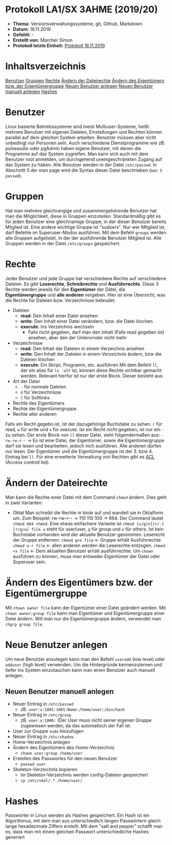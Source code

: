 # Protokoll LA1/SX 3AHME (2019/20)

* **Thema:** Versionsverwaltungssysteme, git, Github, Markdown
* **Datum:** 18.11.2019
* **Gefehlt:** -
* **Erstellt von:** Marcher Simon
* **Protokoll letzte Einheit:** [Protokoll 18.11.2019](https://github.com/HTLMechatronics/m17-3ahme-la1-sx/blob/marsim17/protokolle/protokoll-1-marsim17-2019-18-11.md)

# Inhaltsverzeichnis
[Benutzer](#benutzer)
[Gruppen](#gruppen)
[Rechte](#rechte)
[Ändern der Dateirechte](#ändern-der-dateirechte)
[Ändern des Eigentümers bzw. der Eigentümergruppe](##ndern-des-eigentümers-bzw-der-eigentümergruppe)
[Neuen Benutzer anlegen](#neuen-benutzer-anlegen)
	[Neuen Benutzer manuell anlegen](#neuen-benutzer-manuell-anlegen)
[Hashes](#hashes)

# Benutzer
Linux basierte Betriebssysteme sind meist Multiuser-Systeme, heißt mehrere Benutzer mit eigenen Dateien, Einstellungen und Rechten können parallel auf dem gleichen System arbeiten.
Benutzer müssen aber nicht unbedingt nur Personen sein. Auch verschiedene Dienstprogramme wie zB. pulseaudio oder pgAdmin haben eigene Benutzer, mit denen die Programme auf das System zugreifen. Man kann sich auch mit dem Benutzer root anmelden, um durchgehend uneingeschränkten Zugang auf das System zu haben.
Alle Benutzer werden in der Datei `/etc/passwd`. In Abschnitt 5 der man page wird die Syntax dieser Datei beschrieben (`man 5 passwd`).

# Gruppen
Hat man mehrere gleichrangige und zusammengehörende Benutzer hat man die Möglichkeit, diese in Gruppen einzuteilen. Standardmäßig gibt es für jeden Benutzer eine gleichnamige Gruppe, in der dieser Benutzer bereits Mitglied ist. Eine andere wichtige Gruppe ist "sudoers". Nur wer Mitglied ist, darf Befehle im Superuser-Modus ausführen.
Mit dem Befehl `groups` werden alle Gruppen aufgelistet, in der der ausführende Benutzer Mitglied ist. Alle Gruppen werden in der Datei `/etc/groups` gespeichert.

# Rechte
Jeder Benutzer und jede Gruppe hat verschiedene Rechte auf verschiedene Dateien. Es gibt **Leserechte**, **Schreibrechte** und **Ausführrechte**. Diese 3 Rechte werden jeweils für den **Eigentümer** der Datei, die **Eigentümergruppe** und **alle anderen** vergeben.
Hier ist eine Übersicht, was die Rechte für Dateien bzw. Verzeichnisse beteudet.
* Dateien
	* **read**: Den Inhalt einer Datei ansehen
	* **write**: Den Inhalt einer Datei verändern, bzw. die Datei löschen
	* **execute**: Ins Verzeichnis wechseln 
		* Falls nicht gegeben, darf man den Inhalt (Falls read gegeben ist) ansehen, aber den der Unterornder nicht mehr
* Verzeichnisse
	* **read**: Den Inhalt der Dateien in einem Verzeichnis ansehen
	* **write**: Den Inhalt der Dateien in einem Verzeichnis ändern, bzw die Dateien löschen
	* **execute**: Ein Skript, Programm, etc. ausführen
Mit dem Befehl `ll`, der ein alias für `ls -alF` ist, können diese Rechte sichtbar gemacht werden. Relevant hierfür ist nur der erste Block. Dieser besteht aus:
* Art der Datei
	* `-` für normale Dateien
	* `d` für Verzeichnisse
	* `l` für Softlinks
* Rechte des Eigentümers
* Rechte der Eigentümergruppe
* Rechte aller anderen

Falls ein Recht gegebn ist, ist der dazugehörige Buchstabe zu sehen. `r` für read, `w` für write und `x` für execute. Ist ein Recht nicht gegeben, ist nur ein `-` zu sehen. Der erste Block von `ll` dieser Datei, sieht folgendermaßen aus:
`-rw-rw-r--` -> Es ist eine Datei, der Eigentümer, sowie die Eigentümergruppe darf sie lesen und bearbeiten, jedoch nich ausführen. Alle anderen dürfen nur lesen. Der Eigentümer und die Eigentümergruppe ist der 3. bzw 4. Eintrag bei `ll`.
Für eine erweiterte Verwaltung von Rechten gibt es [ACL](https://wiki.archlinux.org/index.php/Access_Control_Lists) (Access controll list).

# Ändern der Dateirechte
Man kann die Rechte einer Datei mit dem Command `chmod` ändern. Dies geht in zwei Varianten:
* Oktal
Man schreibt die Rechte in binär auf und wandelt sie in Oktalform um. Zum Beispiel: rw-rw-r-- -> 110 110 100 -> 664. Der Command lautet `chmod 664 chmod`. 
Eine etwas einfachere Variante ist `chmod [u/g/o][+/-][r/g/w] file`. `u` steht für user/user, `g` für group und `o` für others. Ist kein Buchstabe vorhanden wird der aktuelle Benutzer genommen.
Leserecht der Gruppe entfernen:
`chmod g+x file` <- Gruppe erhält Ausführrechte
`chmod o-r file` <- allen anderen werden die Leserechte entzogen.
`chmod +x file` <- Dem aktuellen Benutzer erhält ausführrechte.
Um `chown` ausführen zu können, muss man entweder Eigentümer der Datei oder Superuser sein.

# Ändern des Eigentümers bzw. der Eigentümergruppe

Mit `chown owner file` kann der Eigentümer einer Datei geändert werden. Mit `chown owner:group file` kann man Eigentümer und Eigentümergruppe einer Datei ändern. Will man nur die Eigentümergruppe ändern, verwendet man `chgrp group file`.

# Neue Benutzer anlegen
Um neue Benutzer anzulegen kann man den Befehl `useradd` (low level) oder `adduser` (high level) verwenden. Um die Hintergründe kennenzulernen und tiefer ins System einzutauchen kann man einen Benutzer auch manuell anlegen.

## Neuen Benutzer manuell anlegen
* Neuer Eintrag in `/etc/passwd`
	* zB. `user:x:1001:1001:Name:/home/user:/bin/bash`
* Neuer Eintrag in `/etc/group`
 	* zB. `user:x:1000:` (Der User muss nicht seiner eigenen Gruppe zugewiesen werden, da das automatisch der Fall ist.
* User zur Gruppe `sudo` hinzufügen
* Neuer Eintrag in `/etc/shadow`
* Home-Verzeichnis anlegen
* Ändern des Eigentümers des Home-Verzeichnis
	* `chown user:group /home/user`
* Erstellen des Passwortes für den neuen Benutzer
	* `passwd user`
* Skeleton-Verzeichnis kopieren
	* Im Skeleton-Verzeichnis werden config-Dateien gespeichert
	* `cp /etc/skel/.* /home/user/`

# Hashes
Passwörter in Linux werden als Hashes gespeichert. Ein Hash ist ein Algorithmus, mit dem man aus unterschiedlich langen Passwörtern gleich lange hexadezimale Ziffern erstellt. Mit dem "salt and pepper" schafft man es, dass man mit einem gleichen Passwort unterschiedliche Hashes generiert
